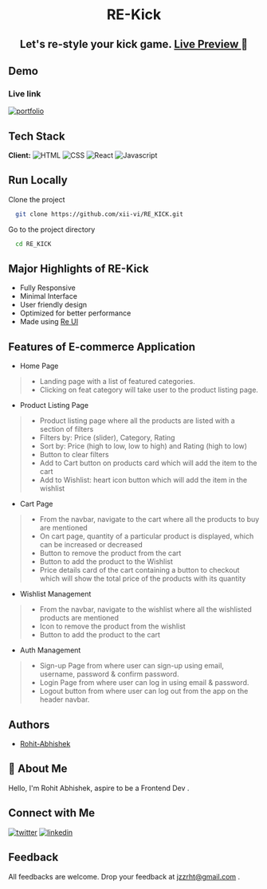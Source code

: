 <h1 align="center" style="font-weight: bold"> RE-Kick </h1>
<h2 align="center"> Let's re-style your kick game. <a href="https://rekick.netlify.app/"> Live Preview </a>  🚀 </h2>

## Demo

### Live link   
[![portfolio](https://img.shields.io/badge/RE_Kick-000?style=for-the-badge&logo=ko-fi&logoColor=white)](https://rekick.netlify.app/)


## Tech Stack

**Client:** 
![HTML](https://img.shields.io/badge/-HTML-red)
![CSS](https://img.shields.io/badge/-CSS-orange)
![React](https://img.shields.io/badge/-React-blue)
![Javascript](https://img.shields.io/badge/-Javascript-blueviolet)

## Run Locally

Clone the project

```bash
  git clone https://github.com/xii-vi/RE_KICK.git
```

Go to the project directory

```bash
  cd RE_KICK
```


## Major Highlights of RE-Kick

- Fully Responsive
- Minimal Interface
- User friendly design
- Optimized for better performance
- Made using [Re UI](https://rekick.netlify.app/)


## Features of E-commerce Application

-  Home Page
> - Landing page with a list of featured categories.
> - Clicking on feat category will take user to the product listing page.

- Product Listing Page
> - Product listing page where all the products are listed with a section of filters
> - Filters by: Price (slider), Category, Rating
> - Sort by: Price (high to low, low to high) and Rating (high to low)
> - Button to clear filters 
> - Add to Cart button on products card which will add the item to the cart
> - Add to Wishlist: heart icon button  which will add the item in the wishlist

- Cart Page
> - From the navbar, navigate to the cart where all the products to buy are mentioned
> - On cart page, quantity of a particular product is displayed, which can be increased or decreased
> - Button to remove the product from the cart
> - Button to add the product to the Wishlist
> - Price details card of the cart containing a button to checkout which will show the total price of the products with its quantity

- Wishlist Management
> - From the navbar, navigate to the wishlist where all the wishlisted products are mentioned
> - Icon to remove the product from the wishlist
> - Button to add the product to the cart

- Auth Management
> - Sign-up Page from where user can sign-up using email, username, password & confirm password.
> - Login Page from where user can log in using email & password.
> - Logout button from where user can log out from the app on the header navbar.


## Authors
- [Rohit-Abhishek](https://www.github.com/xii-vi)

## 🚀 About Me
Hello, I'm Rohit Abhishek, aspire to be a Frontend Dev . 

## Connect with Me
[![twitter](https://img.shields.io/badge/twitter-1DA1F2?style=for-the-badge&logo=twitter&logoColor=white)](https://twitter.com/jzzrht)
[![linkedin](https://img.shields.io/badge/linkedin-0A66C2?style=for-the-badge&logo=linkedin&logoColor=white)](https://www.linkedin.com/in/rohit-abhishek/)

## Feedback

All feedbacks are welcome. Drop your feedback at jzzrht@gmail.com .
